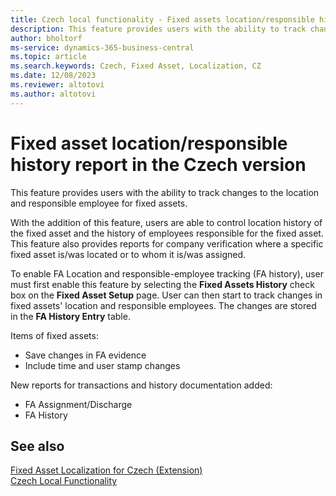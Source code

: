 ```yaml
---
title: Czech local functionality - Fixed assets location/responsible history report
description: This feature provides users with the ability to track changes to the location and responsible employee for fixed assets.
author: bholtorf
ms-service: dynamics-365-business-central
ms.topic: article
ms.search.keywords: Czech, Fixed Asset, Localization, CZ
ms.date: 12/08/2023
ms.reviewer: altotovi
ms.author: altotovi
---
```


# Fixed asset location/responsible history report in the Czech version

This feature provides users with the ability to track changes to the location and responsible employee for fixed assets.

With the addition of this feature, users are able to control location history of the fixed asset and the history of employees responsible for the fixed asset.
This feature also provides reports for company verification where a specific fixed asset is/was located or to whom it is/was assigned.

To enable FA Location and responsible-employee tracking (FA history), user must first enable this feature by selecting the **Fixed Assets History** check box on the **Fixed Asset Setup** page. User can then start to track changes in fixed assets' location and responsible employees. The changes are stored in the **FA History Entry** table.

Items of fixed assets:
- Save changes in FA evidence
- Include time and user stamp changes

New reports for transactions and history documentation added:
- FA Assignment/Discharge
- FA History

## See also

[Fixed Asset Localization for Czech (Extension)](ui-extensions-fixed-asset-localization-cz.md)  
[Czech Local Functionality](czech-local-functionality.md)  
